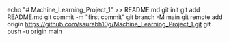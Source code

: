 echo "# Machine_Learning_Project_1" >> README.md
git init
git add README.md
git commit -m "first commit"
git branch -M main
git remote add origin https://github.com/saurabh10g/Machine_Learning_Project_1.git
git push -u origin main